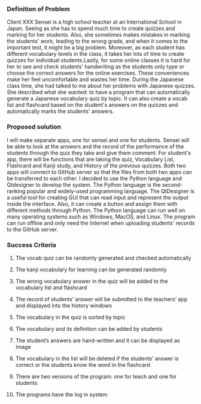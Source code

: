   ### Definition of Problem 
  
 Client XXX Sensei is a high school teacher at an International School in Japan. Seeing as she has to spend much time to create quizzes and marking for her 
 students. Also, she sometimes makes mistakes in marking the students' work, leading to the wrong grade, and when it comes to the important test, it might be a 
 big problem. Moreover, as each student has different vocabulary levels in the class, it takes her lots of time to create quizzes for individual students.Lastly, 
 for some online classes it is hard for her to see and check students' handwriting as the students only type or choose the correct answers for the online exercises. These conveniences make her feel uncomfortable and wastes her time. During the Japanese class time, she had talked to me about her problems with Japanese quizzes. She described what she wanted: to have a program that can automatically generate a Japanese vocabulary quiz by topic. It can also create a vocab list and flashcard based on the student's answers on the quizzes and automatically marks the students' answers. 
  
  ### Proposed solution
    
I will make separate apps, one for sensei and one for students. Sensei will be able to look at the answers and the record of the performance of the students 
through the quiz they take and give them comment. For student's app, there will be functions that are taking the quiz, Vocabulary List, Flashcard and Kanji study, and History of the previous quizzes. Both two apps will connect to GitHub server so that the files from both two apps can be transferred to each other. I decided to use the Python language and Qtdesigner to develop the system. The Python language is the second-ranking popular and widely-used programming language.  The QtDesigner is a useful tool for creating GUI that can read input and represent the output inside the interface. Also, it can create a button and assign them 
with different methods through Python. The Python language can run well on many operating systems such as Windows, MacOS, and Linux. The program can run offline
and only need the Internet when uploading students' records to the GitHub server.

   ### Success Criteria

1. The vocab quiz can be randomly generated and checked automatically

2. The kanji vocabulary for learning can be  generated randomly

3. The wrong vocabulary answer in the quiz will be added to the vocabulary list and flashcard

4. The record of students’ answer will be submitted to the teachers’ app and displayed into the history windows

5. The vocabulary in the quiz is sorted by topic

6. The vocabulary and its definition can be added by students

7. The student’s answers are hand-written and it can be displayed as image

8.  The vocabulary in the list will be deleted if the students' answer is correct or the students know the word in the flashcard

9. There are two versions of the program: one for teach and one for students.

10. The programs have the log in system












